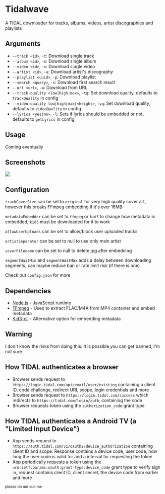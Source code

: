 # Tidalwave
A TIDAL downloader for tracks, albums, videos, artist discographies and playlists

## Arguments
* `--track <id>`, `-t`: Download single track
* `--album <id>`, `-m`: Download single album
* `--video <id>`, `-v`: Download single video
* `--artist <id>`, `-a`: Download artist's discography
* `--playlist <uuid>`, `-p`: Download playlist
* `--search <query>`, `-s`: Download first search result
* `--url <url>`, `-u`: Download from URL
* `--track-quality <low|high|max>`, `-tq`: Set download quality, defaults to `trackQuality` in config
* `--video-quality low|high|max|<height>`, `-vq`: Set download quality, defaults to `videoQuality` in config
* `--lyrics <yes|no>`, `-l`: Sets if lyrics should be embedded or not, defaults to `getLyrics` in config

## Usage
Coming eventually

## Screenshots
<img src="https://raw.githubusercontent.com/Lyall-A/tidalwave/main/assets/screenshot-1.png">

## Configuration
`trackCoverSize` can be set to `original` for very high quality cover art, however this breaks FFmpeg embedding if it's over 16MB

`metadataEmbedder` can be set to `ffmpeg` or `kid3` to change how metadata is embedded, `kid3` must be downloaded for it to work

`allowUserUploads` can be set to allow/block user uploaded tracks

`artistSeperator` can be set to null to use only main artist

`coverFilename` can be set to null to delete jpg after embedding

`segmentWaitMin` and `segmentWaitMax` adds a delay between downloading segments, can maybe reduce ban or rate limit risk (if there is one)

Check out `config.json` for more

## Dependencies
* [Node.js](https://nodejs.org) - JavaScript runtime
* [FFmpeg](https://www.ffmpeg.org/) - Used to extract FLAC/M4A from MP4 container and embed metadata
* [Kid3-cli](https://kid3.kde.org) - Alternative option for embedding metadata

## Warning
I don't know the risks from doing this. It is possible you can get banned, I'm not sure

## How TIDAL authenticates a browser
* Browser sends request to `https://login.tidal.com/api/email/user/existing` containing a client ID, code challenge, redirect URI, scope, login credentials and more
* Browser sends request to `https://login.tidal.com/success` which redirects to `https://tidal.com/login/auth`, containing the code
* Browser requests token using the `authorization_code` grant type

## How TIDAL authenticates a Android TV (a "Limited Input Device")
* App sends request to `https://auth.tidal.com/v1/oauth2/device_authorization` containing client ID and scope. Response contains a device code, user code, how long the user code is valid for and a interval for requesting the token
* App periodically requests a token using the `urn:ietf:params:oauth:grant-type:device_code` grant type to verify sign in, request contains client ID, client secret, the device code from earlier and more

<small>please do not sue me</small>